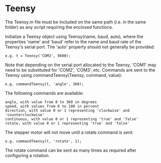 # Teensy

The Teensy.m file must be included on the same path (i.e. in the same folder) as any script requiring the enclosed functions.

Initialize a Teensy object using Teensy(name, baud, auto), where the properties 'name' and 'baud' refer to the name and baud rate of the Teensy's serial port. The 'auto' property should not generally be provided:

    e.g. t = Teensy('COM3', 9600);

Note that depending on the serial port allocated to the Teensy, 'COM1' may need to be substituted for 'COM2', 'COM3', etc. Commands are sent to the Teensy using commandTeensy(Teensy, command, value):

    e.g. commandTeensy(t, 'angle', 360);

The following commands are available:

    angle, with value from 0 to 360 in degrees
    speed, with values from 0 to 100 in percent
    direction, with value 0 or 1 representing 'clockwise' and 'counterclockwise'
    continuous, with value 0 or 1 representing 'true' and 'false'
    rotate, with value 0 or 1 representing 'true' and 'false'

The stepper motor will not move until a rotate command is sent:

    e.g. commandTeensy(t, 'rotate', 1);

The rotate command can be sent as many times as required after configuring a rotation.
